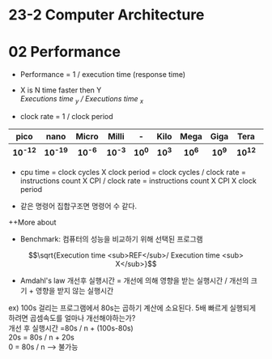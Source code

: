 # 23-2 Computer Architecture 
# 02 Performance

- Performance = 1 / execution time (response time)
- X is N time faster then Y <br>
  <em> Executions time <sub>y</sub> / Executions time <sub>x</sub> </em>

- clock rate = 1 / clock period

<table>
  <thead>
    <tr><th>pico</th><th>nano</th><th>Micro</th><th>Milli</th><th>-</th><th>Kilo</th><th>Mega</th><th>Giga</th><th>Tera</th><th>Peta</th></tr>
    <tr><th>10<sup>-12<sup></th><th>10<sup>-19<sup></th><th>10<sup>-6<sup></th><th>10<sup>-3<sup></th><th>10<sup>0<sup></th><th>10<sup>3<sup></th><th>10<sup>6<sup></th><th>10<sup>9<sup></th><th>10<sup>12<sup></th><th>10<sup>15<sup></th></tr>
  </thead>
</table>

- cpu time = clock cycles X clock period = clock cycles / clock rate = instructions count X CPI / clock rate = instructions count X CPI X clock period
  
- 같은 명령어 집합구조면 명령어 수 같다.

++More about
- Benchmark: 컴퓨터의 성능을 비교하기 위해 선택된 프로그램

$$\sqrt{Execution time <sub>REF</sub>/ Execution time <sub> X</sub>}$$

- Amdahl's law
개선후 실행시간 = 개선에 의해 영향을 받는 실행시간 / 개선의 크기 + 영향을 받지 않는 실행시간

ex) 100s 걸리는 프로그램에서 80s는 곱하기 계산에 소요된다. 5배 빠르게 실행되게 하려면 곱셈속도를 얼마나 개선해야하는가? <br>
개선 후 실행시간 =80s / n + (100s-80s) <br>
20s = 80s / n + 20s <br>
0 = 80s / n --> 불가능 <br>




